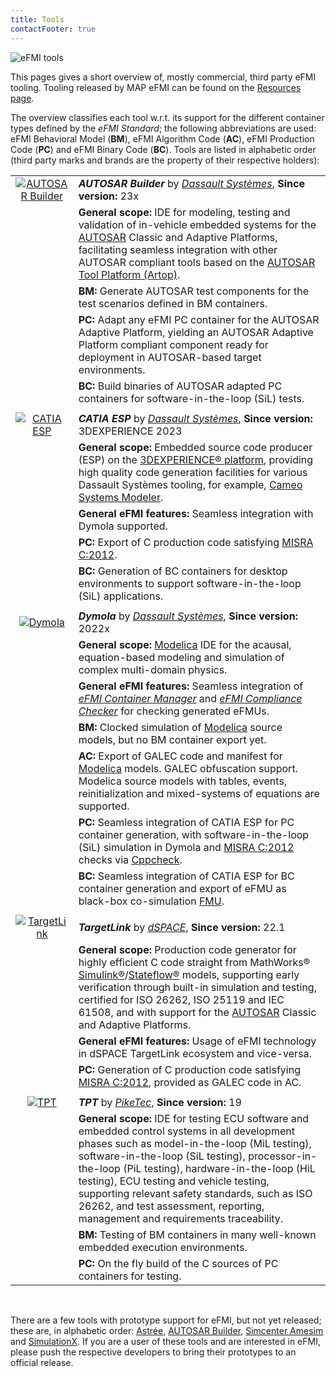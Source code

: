 ```yaml
---
title: Tools
contactFooter: true
---
```


![eFMI tools](/media/tools/eFMI-tools.png)

This pages gives a short overview of, mostly commercial, third party eFMI tooling. Tooling released by MAP eFMI can be found on the [Resources page](/resources/#map-efmi-published-tooling).

The overview classifies each tool w.r.t. its support for the different container types defined by the _eFMI Standard_; the following abbreviations are used: eFMI Behavioral Model (**BM**), eFMI Algorithm Code (**AC**), eFMI Production Code (**PC**) and eFMI Binary Code (**BC**). Tools are listed in alphabetic order (third party marks and brands are the property of their respective holders):

| | |
| :---: | :--- |
| [![AUTOSAR Builder](/media/tools/AUTOSAR-Builder.png)](https://www.3ds.com/products-services/catia/products/autosar-builder/) | _**AUTOSAR Builder**_ by [_Dassault Systèmes_](https://www.3ds.com), **Since version:** 23x |
| | **General scope:** IDE for modeling, testing and validation of in-vehicle embedded systems for the [AUTOSAR](https://www.autosar.org/) Classic and Adaptive Platforms, facilitating seamless integration with other AUTOSAR compliant tools based on the [AUTOSAR Tool Platform (Artop)](https://www.artop.org/). |
| | **BM:** Generate AUTOSAR test components for the test scenarios defined in BM containers. |
| | **PC:** Adapt any eFMI PC container for the AUTOSAR Adaptive Platform, yielding an AUTOSAR Adaptive Platform compliant component ready for deployment in AUTOSAR-based target environments. |
| | **BC:** Build binaries of AUTOSAR adapted PC containers for software-in-the-loop (SiL) tests. |
| | |
| [![CATIA ESP](/media/tools/CATIA-ESP.png)](TODO) | _**CATIA ESP**_ by [_Dassault Systèmes_](https://www.3ds.com), **Since version:** 3DEXPERIENCE 2023 |
| | **General scope:** Embedded source code producer (ESP) on the [3DEXPERIENCE® platform](https://www.3ds.com/3dexperience), providing high quality code generation facilities for various Dassault Systèmes tooling, for example, [Cameo Systems Modeler](https://www.3ds.com/products-services/catia/products/no-magic/cameo-systems-modeler/).
| | **General eFMI features:** Seamless integration with Dymola supported. |
| | **PC:** Export of C production code satisfying [MISRA C:2012](https://www.misra.org.uk/). |
| | **BC:** Generation of BC containers for desktop environments to support software-in-the-loop (SiL) applications. |
| | |
| [![Dymola](/media/tools/Dymola.png)](https://www.dymola.com/) | _**Dymola**_ by [_Dassault Systèmes_](https://www.3ds.com), **Since version:** 2022x |
| | **General scope:** [Modelica](https://modelica.org/modelicalanguage.html) IDE for the acausal, equation-based modeling and simulation of complex multi-domain physics. |
| | **General eFMI features:** Seamless integration of [_eFMI Container Manager_](https://github.com/modelica/efmi-containermanager) and [_eFMI Compliance Checker_](https://github.com/modelica/efmi-compliancechecker) for checking generated eFMUs. |
| | **BM:** Clocked simulation of [Modelica](https://modelica.org/modelicalanguage.html) source models, but no BM container export yet. |
| | **AC:** Export of GALEC code and manifest for [Modelica](https://modelica.org/modelicalanguage.html) models. GALEC obfuscation support. Modelica source models with tables, events, reinitialization and mixed-systems of equations are supported. |
| | **PC:** Seamless integration of CATIA ESP for PC container generation, with software-in-the-loop (SiL) simulation in Dymola and [MISRA C:2012](https://www.misra.org.uk/) checks via [Cppcheck](https://cppcheck.sourceforge.io/). |
| | **BC:** Seamless integration of CATIA ESP for BC container generation and export of eFMU as black-box co-simulation [FMU](https://fmi-standard.org/). |
| | |
| [![TargetLink](/media/tools/TargetLink.png)](https://www.dspace.com/en/pub/home/products/sw/pcgs/targetlink.cfm) | _**TargetLink**_ by [_dSPACE_](https://www.dspace.com/), **Since version:** 22.1 |
| | **General scope:** Production code generator for highly efficient C code straight from MathWorks® [Simulink®](https://www.mathworks.com/products/simulink.html)/[Stateflow®](https://www.mathworks.com/products/stateflow.html) models, supporting early verification through built-in simulation and testing, certified for ISO 26262, ISO 25119 and IEC 61508, and with support for the [AUTOSAR](https://www.autosar.org/) Classic and Adaptive Platforms. |
| | **General eFMI features:** Usage of eFMI technology in dSPACE TargetLink ecosystem and vice-versa.
| | **PC:** Generation of C production code satisfying [MISRA C:2012](https://www.misra.org.uk/), provided as GALEC code in AC. |
| | |
| [![TPT](/media/tools/TPT.png)](https://piketec.com/tpt/) | _**TPT**_ by [_PikeTec_](https://piketec.com/), **Since version:** 19 |
| | **General scope:** IDE for testing ECU software and embedded control systems in all development phases such as model-in-the-loop (MiL testing), software-in-the-loop (SiL testing), processor-in-the-loop (PiL testing), hardware-in-the-loop (HiL testing), ECU testing and vehicle testing, supporting relevant safety standards, such as ISO 26262, and test assessment, reporting, management and requirements traceability. |
| | **BM:** Testing of BM containers in many well-known embedded execution environments. |
| | **PC:** On the fly build of the C sources of PC containers for testing. |

&nbsp;

There are a few tools with prototype support for eFMI, but not yet released; these are, in alphabetic order: [Astrée](https://www.absint.com/astree/index.htm), [AUTOSAR Builder](https://www.3ds.com/products-services/catia/products/autosar-builder/), [Simcenter Amesim](https://plm.sw.siemens.com/en-US/simcenter/systems-simulation/amesim/) and [SimulationX](https://www.esi-group.com/products/simulationx). If you are a user of these tools and are interested in eFMI, please push the respective developers to bring their prototypes to an official release.